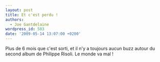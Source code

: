 ```yaml
---
layout: post
title: Et c'est perdu !
authors:
  - Joe Gantdelaine
wordpress_id: 503
date: '2009-05-14 13:07:00 +0200'
---
```

Plus de 6 mois que c'est sorti, et il n'y a toujours aucun buzz autour du second album de Philippe Risoli. Le monde va mal !
